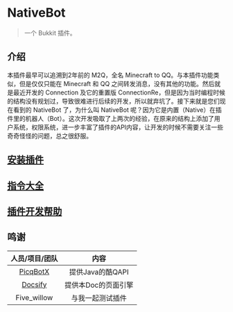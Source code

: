 # NativeBot

> 一个 Bukkit 插件。

## 介绍
本插件最早可以追溯到2年前的 M2Q，全名 Minecraft to QQ。与本插件功能类似，但是仅仅只能在 Minecraft 和 QQ 之间转发消息，没有其他的功能。然后就是最近开发的 Connection 及它的重置版 ConnectionRe，但是因为当时编程时候的结构没有规划过，导致很难进行后续的开发，所以就弃坑了。接下来就是您们现在看到的 NativeBot 了，为什么叫 NativeBot 呢？因为它是内置（Native）在插件里的机器人（Bot）。这次开发吸取了上两次的经验，在原来的结构上添加了用户系统，权限系统，进一步丰富了插件的API内容，让开发的时候不需要关注一些奇奇怪怪的问题，总之很舒服。

## [安装插件](install)

## [指令大全](commands)

## [插件开发帮助](development)

## 鸣谢
| 人员/项目/团队 | 内容 |
| :-: | :-: |
| [PicqBotX](https://github.com/HyDevelop/PicqBotX) | 提供Java的酷QAPI |
| [Docsify](https://docsify.js.org) | 提供本Doc的页面引擎 |
| Five_willow | 与我一起测试插件 |